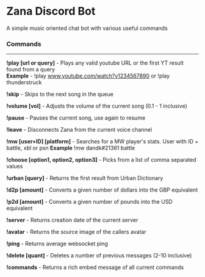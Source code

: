 # Zana Discord Bot

A simple music oriented chat bot with various useful commands

### Commands
------------------

**!play [url or query]** - Plays any valid youtube URL or the first YT result found from a query  
**Example** - !play www.youtube.com/watch?v1234567890 or !play thunderstruck

**!skip** - Skips to the next song in the queue

**!volume [vol]** - Adjusts the volume of the current song (0.1 - 1 inclusive)

**!pause** - Pauses the current song, use again to resume

**!leave** - Disconnects Zana from the current voice channel

**!mw [user+ID] \[platform]** - Searches for a MW player's stats. User with ID + battle, xbl or psn
**Example** !mw dandk#21361 battle

**!choose [option1, option2, option3]** - Picks from a list of comma separated values

**!urban [query]**  - Returns the first result from Urban Dictionary

**!d2p [amount]** - Converts a given number of dollars into the GBP equivalent

**!p2d [amount]** - Converts a given number of pounds into the USD equivalent

**!server** - Returns creation date of the current server

**!avatar** - Returns the source image of the callers avatar

**!ping** - Returns average websocket ping

**!delete [quant]** - Deletes a number of previous messages (2-10 inclusive)  

**!commands** - Returns a rich embed message of all current commands
